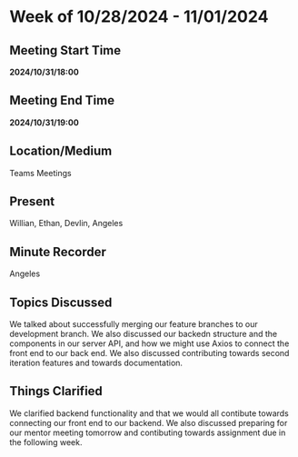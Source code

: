 # Week of 10/28/2024 - 11/01/2024

## Meeting Start Time

**2024/10/31/18:00** 

## Meeting End Time

**2024/10/31/19:00** 

## Location/Medium

Teams Meetings

## Present

Willian, Ethan, Devlin, Angeles 

## Minute Recorder

Angeles

## Topics Discussed
We talked about successfully merging our feature branches to our development branch. We also discussed our backedn structure and the components in our server API, and how we might use Axios to connect the front end to our back end. We also discussed contributing towards second iteration features and towards documentation. 

## Things Clarified
We clarified backend functionality and that we would all contibute towards connecting our front end to our backend. We also discussed preparing for our mentor meeting tomorrow and contibuting towards assignment due in the following week. 
